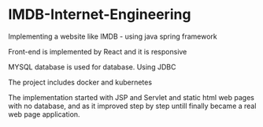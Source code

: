 # IMDB-Internet-Engineering
Implementing a website like IMDB - using java spring framework

Front-end is implemented by React and it is responsive

MYSQL database is used for database. Using JDBC

The project includes docker and kubernetes

The implementation started with JSP and Servlet and static html web pages with no database, and as it improved step by step untill finally became a real web page application.
